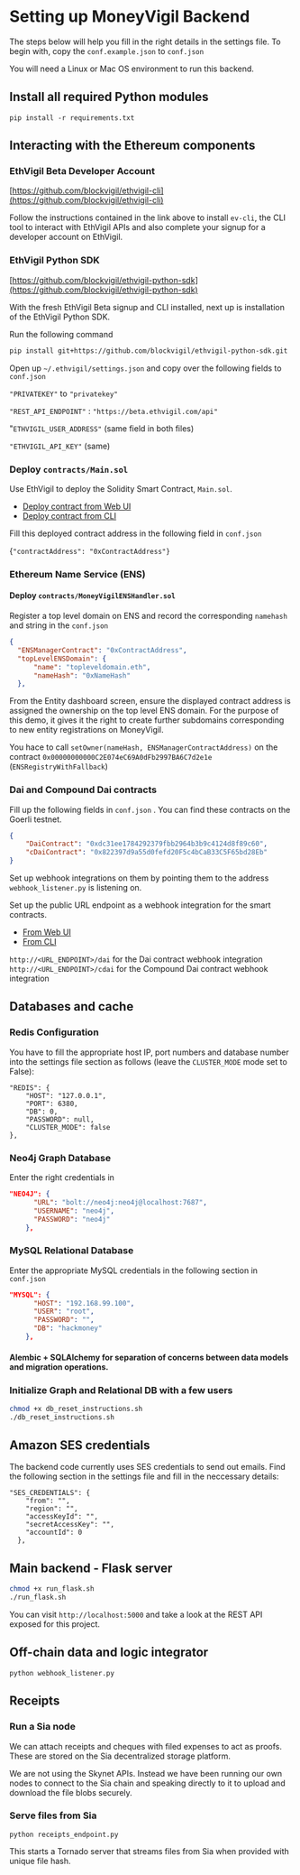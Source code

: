 # Setting up MoneyVigil Backend

The steps below will help you fill in the right details in the settings file. To begin with, copy the `conf.example.json` to `conf.json`

You will need a Linux or Mac OS environment to run this backend.

## Install all required Python modules

`pip install -r requirements.txt`

## Interacting with the Ethereum components

### EthVigil Beta Developer Account

[https://github.com/blockvigil/ethvigil-cli](https://github.com/blockvigil/ethvigil-cli)

Follow the instructions contained in the link above to install `ev-cli`, the CLI tool to interact with EthVigil APIs and also complete your signup for a developer account on EthVigil.

### EthVigil Python SDK

[https://github.com/blockvigil/ethvigil-python-sdk](https://github.com/blockvigil/ethvigil-python-sdk)

With the fresh EthVigil Beta signup and CLI installed, next up is installation of the EthVigil Python SDK. 

Run the following command
```bash
pip install git+https://github.com/blockvigil/ethvigil-python-sdk.git
```
Open up `~/.ethvigil/settings.json` and copy over the following fields to `conf.json`

`"PRIVATEKEY"` to️ `"privatekey"`

`"REST_API_ENDPOINT"` : `"https://beta.ethvigil.com/api"`

"`ETHVIGIL_USER_ADDRESS"` (same field in both files)

`"ETHVIGIL_API_KEY"` (same)

### Deploy `contracts/Main.sol`

Use EthVigil to deploy the Solidity Smart Contract, `Main.sol`. 

* [Deploy contract from Web UI](https://ethvigil.com/docs/web_onboarding/#deploy-a-solidity-smart-contract)
* [Deploy contract from CLI](https://ethvigil.com/docs/cli_onboarding/#deploy-a-solidity-smart-contract)

Fill this deployed contract address in the following field in `conf.json`

{`"contractAddress": "0xContractAddress"}`

### Ethereum Name Service (ENS)

#### Deploy `contracts/MoneyVigilENSHandler.sol`

Register a top level domain on ENS and record the corresponding `namehash` and string in the `conf.json`

```json
{
  "ENSManagerContract": "0xContractAddress",
  "topLevelENSDomain": {
      "name": "topleveldomain.eth",
      "nameHash": "0xNameHash"
  },
```

From the Entity dashboard screen, ensure the displayed contract address is assigned the ownership on the top level ENS domain. For the purpose of this demo, it gives it the right to create further subdomains corresponding to new entity registrations on MoneyVigil.

You hace to call `setOwner(nameHash, ENSManagerContractAddress)` on the contract `0x00000000000C2E074eC69A0dFb2997BA6C7d2e1e` (`ENSRegistryWithFallback`)

### Dai and Compound Dai contracts

Fill up the following fields in `conf.json` . You can find these contracts on the Goerli testnet.

```json
{
    "DaiContract": "0xdc31ee1784292379fbb2964b3b9c4124d8f89c60",
    "cDaiContract": "0x822397d9a55d0fefd20F5c4bCaB33C5F65bd28Eb"
}
```

Set up webhook integrations on them by pointing them to the address `webhook_listener.py` is listening on.

Set up the public URL endpoint as a webhook integration for the smart contracts.

* [From Web UI](https://ethvigil.com/docs/web_onboarding/#adding-integrations)
* [From CLI](https://ethvigil.com/docs/cli_onboarding/#adding-integrations)

`http://<URL_ENDPOINT>/dai` for the Dai contract webhook integration
`http://<URL_ENDPOINT>/cdai` for the Compound Dai contract webhook integration

## Databases and cache

### Redis Configuration

You have to fill the appropriate host IP, port numbers and database number into the settings file section as follows (leave the `CLUSTER_MODE` mode set to False):

```
"REDIS": {  
    "HOST": "127.0.0.1",
    "PORT": 6380,
    "DB": 0,
    "PASSWORD": null,
    "CLUSTER_MODE": false
},
  ```

### Neo4j Graph Database 

Enter the right credentials in 

```json 
"NEO4J": {
      "URL": "bolt://neo4j:neo4j@localhost:7687",
      "USERNAME": "neo4j",
      "PASSWORD": "neo4j"
    },
```

### MySQL Relational Database

Enter the appropriate MySQL credentials in the following section in `conf.json`

```json
"MYSQL": {
      "HOST": "192.168.99.100",
      "USER": "root",
      "PASSWORD": "",
      "DB": "hackmoney"
    },
```

#### Alembic + SQLAlchemy for separation of concerns between data models and migration operations. 

### Initialize Graph and Relational DB with a few users

```bash
chmod +x db_reset_instructions.sh
./db_reset_instructions.sh
```

## Amazon SES credentials

The backend code currently uses SES credentials to send out emails. Find the following section in the settings file and fill in the neccessary details:

```
"SES_CREDENTIALS": {  
    "from": "",  
    "region": "",  
    "accessKeyId": "",  
    "secretAccessKey": "",  
    "accountId": 0  
  },
  ```

## Main backend - Flask server

```bash
chmod +x run_flask.sh
./run_flask.sh
```

You can visit `http://localhost:5000` and take a look at the REST API exposed for this project.

## Off-chain data and logic integrator

`python webhook_listener.py`

## Receipts

### Run a Sia node

We can attach receipts and cheques with filed expenses to act as proofs. These are stored on the Sia decentralized storage platform.

We are not using the Skynet APIs. Instead we have been running our own nodes to connect to the Sia chain and speaking directly to it to upload and download the file blobs securely.

### Serve files from Sia

`python receipts_endpoint.py`

This starts a Tornado server that streams files from Sia when provided with unique file hash.